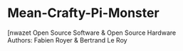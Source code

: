 Mean-Crafty-Pi-Monster
======================

<p>[nwazet Open Source Software & Open Source Hardware<br />
Authors: Fabien Royer & Bertrand Le Roy</p>

